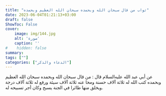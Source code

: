 ```yaml
---
title: "ثواب من قال سبحان الله وبحمده سبحان الله العظيم وبحمده"
date: 2023-06-04T01:21:13+03:00
draft: false
ShowToc: False
cover:
    image: img/144.jpg
    alt: 'صورة'
    caption: ''
#    hidden: false
summary: 
tags: [""]
categories: ["الدعاء والذكر"]
---
```

عن أبي عبد الله عليه‌السلام
قال : من قال سبحان الله وبحمده سبحان الله العظيم وبحمده كتب الله
له ثلاثة آلاف حسنة ومحا عنه ثلاثة آلاف سيئة ورفع له ثلاثة آلاف
درجة ويخلق منها طائرا في الجنة يسبح وكان أجر تسبيحه له.


